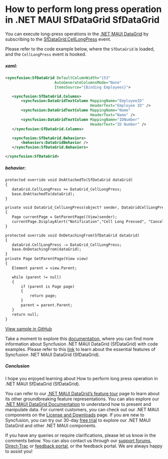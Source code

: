 # How to perform long press operation in .NET MAUI SfDataGrid SfDataGrid
You can execute long-press operations in the [.NET MAUI DataGrid](https://www.syncfusion.com/maui-controls/maui-datagrid) by subscribing to the [SfDataGrid.CellLongPress](https://help.syncfusion.com/cr/maui/Syncfusion.Maui.DataGrid.SfDataGrid.html#Syncfusion_Maui_DataGrid_SfDataGrid_CellLongPress) event.

Please refer to the code example below, where the `SfDataGrid` is loaded, and the `CellLongPress` event is hooked.

##### xaml:
 ```XML
 <syncfusion:SfDataGrid DefaultColumnWidth="153"
                       AutoGenerateColumnsMode="None"
                       ItemsSource="{Binding Employees}">

    <syncfusion:SfDataGrid.Columns>
        <syncfusion:DataGridTextColumn MappingName="EmployeeID"
                                       HeaderText="Employee ID" />
        <syncfusion:DataGridTextColumn MappingName="Name"
                                       HeaderText="Name" />
        <syncfusion:DataGridTextColumn MappingName="IDNumber"
                                       HeaderText="ID Number" />
    </syncfusion:SfDataGrid.Columns>

    <syncfusion:SfDataGrid.Behaviors>
        <behaviors:DataGridBehavior />
    </syncfusion:SfDataGrid.Behaviors>

</syncfusion:SfDataGrid>
 ```
 

##### behavior:
 
 ```XML
protected override void OnAttachedTo(SfDataGrid dataGrid)
{
    dataGrid.CellLongPress += DataGrid_CellLongPress;
    base.OnAttachedTo(dataGrid);
}

private void DataGrid_CellLongPress(object? sender, DataGridCellLongPressEventArgs e)
{
    Page currentPage = GetParentPage((View)sender);
    currentPage.DisplayAlert("Notification","Cell Long Pressed", "Cancel");
}

protected override void OnDetachingFrom(SfDataGrid dataGrid)
{
    dataGrid.CellLongPress -= DataGrid_CellLongPress;
    base.OnDetachingFrom(dataGrid);
}
private Page GetParentPage(View view)
{
    Element parent = view.Parent;

    while (parent != null)
    {
        if (parent is Page page)
        {
            return page;
        }
        parent = parent.Parent;
    }
    return null;
}
 ```
 

[View sample in GitHub](https://github.com/SyncfusionExamples/How-to-perform-long-press-operation-in-.NET-MAUI-SfDataGrid-SfDataGrid/tree/master)

Take a moment to explore this [documentation](https://help.syncfusion.com/maui/datagrid/overview), where you can find more information about Syncfusion .NET MAUI DataGrid (SfDataGrid) with code examples. Please refer to this [link](https://www.syncfusion.com/maui-controls/maui-datagrid) to learn about the essential features of Syncfusion .NET MAUI DataGrid (SfDataGrid).

##### Conclusion

I hope you enjoyed learning about How to perform long press operation in .NET MAUI SfDataGrid (SfDataGrid).

You can refer to our [.NET MAUI DataGrid’s feature tour](https://www.syncfusion.com/maui-controls/maui-datagrid) page to learn about its other groundbreaking feature representations. You can also explore our [.NET MAUI DataGrid Documentation](https://help.syncfusion.com/maui/datagrid/getting-started) to understand how to present and manipulate data. 
For current customers, you can check out our .NET MAUI components on the [License and Downloads](https://www.syncfusion.com/sales/teamlicense) page. If you are new to Syncfusion, you can try our 30-day [free trial](https://www.syncfusion.com/downloads/maui) to explore our .NET MAUI DataGrid and other .NET MAUI components. 

If you have any queries or require clarifications, please let us know in the comments below. You can also contact us through our [support forums](https://www.syncfusion.com/forums), [Direct-Trac](https://support.syncfusion.com/create) or [feedback portal](https://www.syncfusion.com/feedback/maui?control=sfdatagrid), or the feedback portal. We are always happy to assist you!
